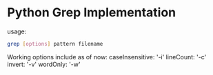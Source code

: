 # Python Grep Implementation
usage:
```bash
grep [options] pattern filename
```
Working options include as of now:
  caseInsensitive: '-i'
  lineCount: '-c'
  invert: '-v'
  wordOnly: '-w'
